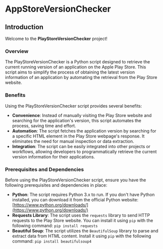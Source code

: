 # AppStoreVersionChecker
## Introduction

Welcome to the **PlayStoreVersionChecker** project!

### Overview
The PlayStoreVersionChecker is a Python script designed to retrieve the current running version of an application on the Apple Play Store. This script aims to simplify the process of obtaining the latest version information of an application by automating the retrieval from the Play Store website.

### Benefits
Using the PlayStoreVersionChecker script provides several benefits:
- **Convenience**: Instead of manually visiting the Play Store website and searching for the application's version, this script automates the process, saving time and effort.
- **Automation**: The script fetches the application version by searching for a specific HTML element in the Play Store webpage's response. It eliminates the need for manual inspection or data extraction.
- **Integration**: The script can be easily integrated into other projects or workflows, allowing developers to programmatically retrieve the current version information for their applications.

### Prerequisites and Dependencies
Before using the PlayStoreVersionChecker script, ensure you have the following prerequisites and dependencies in place:
- **Python**: The script requires Python 3.x to run. If you don't have Python installed, you can download it from the official Python website: [https://www.python.org/downloads/](https://www.python.org/downloads/)
- **Requests Library**: The script uses the `requests` library to send HTTP requests to the Play Store website. You can install it using `pip` with the following command: `pip install requests`
- **Beautiful Soup**: The script utilizes the `BeautifulSoup` library to parse and extract data from HTML content. Install it using `pip` with the following command: `pip install beautifulsoup4`

